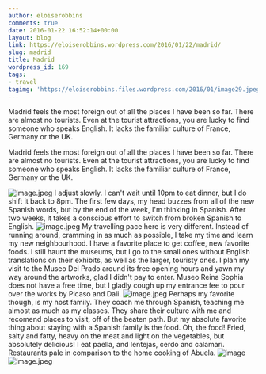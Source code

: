 ```yaml
---
author: eloiserobbins
comments: true
date: 2016-01-22 16:52:14+00:00
layout: blog
link: https://eloiserobbins.wordpress.com/2016/01/22/madrid/
slug: madrid
title: Madrid
wordpress_id: 169
tags:
- travel
tagimg: 'https://eloiserobbins.files.wordpress.com/2016/01/image29.jpeg'
---
```


Madrid feels the most foreign out of all the places I have been so far. There are almost no tourists. Even at the tourist attractions, you are lucky to find someone who speaks English. It lacks the familiar culture of France, Germany or the UK.


Madrid feels the most foreign out of all the places I have been so far. There are almost no tourists. Even at the tourist attractions, you are lucky to find someone who speaks English. It lacks the familiar culture of France, Germany or the UK.

![image.jpeg](https://eloiserobbins.files.wordpress.com/2016/01/image29.jpeg)
I adjust slowly. I can't wait until 10pm to eat dinner, but I do shift it back to 8pm. The first few days, my head buzzes from all of the new Spanish words, but by the end of the week, I'm thinking in Spanish. After two weeks, it takes a conscious effort to switch from broken Spanish to English.
![image.jpeg](https://eloiserobbins.files.wordpress.com/2016/01/image27.jpeg)
My travelling pace here is very different. Instead of running around, cramming in as much as possible, I take my time and learn my new neighbourhood. I have a favorite place to get coffee, new favorite foods. I still haunt the museums, but I go to the small ones without English translations on their exhibits, as well as the larger, touristy ones. I plan my visit to the Museo Del Prado around its free opening hours and yawn my way around the artworks, glad I didn't pay to enter. Museo Reina Sophia does not have a free time, but I gladly cough up my entrance fee to pour over the works by Picaso and Dali.
![image.jpeg](https://eloiserobbins.files.wordpress.com/2016/01/image31.jpeg)
Perhaps my favorite though, is my host family. They coach me through Spanish, teaching me almost as much as my classes. They share their culture with me and recomend places to visit, off of the beaten path. But my absolute favorite thing about staying with a Spanish family is the food. Oh, the food! Fried, salty and fatty, heavy on the meat and light on the vegetables, but absolutely delicious! I eat paella, and lentejas, cerdo and calamari. Restaurants pale in comparison to the home cooking of Abuela.
![image](https://eloiserobbins.files.wordpress.com/2016/01/image24.jpeg)
![image.jpeg](https://eloiserobbins.files.wordpress.com/2016/01/image28.jpeg)
